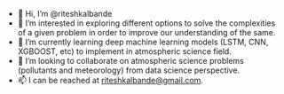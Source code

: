 - 👋 Hi, I’m @riteshkalbande
- 👀 I’m interested in exploring different options to solve the complexities of a given problem in order to improve our understanding of the same.
- 🌱 I’m currently learning deep machine learning models (LSTM, CNN, XGBOOST, etc) to implement in atmospheric science field.
- 💞️ I’m looking to collaborate on atmospheric science problems (pollutants and meteorology) from data science perspective.
- 📫 I can be reached at riteshkalbande@gmail.com.

<!---
riteshkalbande/riteshkalbande is a ✨ special ✨ repository because its `README.md` (this file) appears on your GitHub profile.
You can click the Preview link to take a look at your changes.
--->
